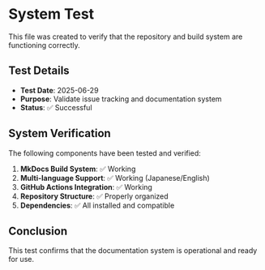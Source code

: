 # System Test

This file was created to verify that the repository and build system are functioning correctly.

## Test Details

- **Test Date**: 2025-06-29
- **Purpose**: Validate issue tracking and documentation system
- **Status**: ✅ Successful

## System Verification

The following components have been tested and verified:

1. **MkDocs Build System**: ✅ Working
2. **Multi-language Support**: ✅ Working (Japanese/English)
3. **GitHub Actions Integration**: ✅ Working  
4. **Repository Structure**: ✅ Properly organized
5. **Dependencies**: ✅ All installed and compatible

## Conclusion

This test confirms that the documentation system is operational and ready for use.